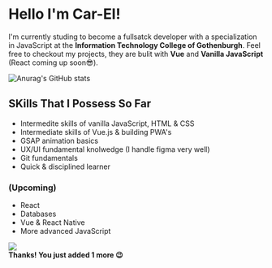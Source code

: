 # Hello I'm Car-El!

I'm currently studing to become a fullsatck developer with a specialization in JavaScript at the **Information Technology College of Gothenburgh**.
Feel free to checkout my projects, they are bulit with **Vue** and **Vanilla JavaScript** (React coming up soon😎).  

![Anurag's GitHub stats](https://github-readme-stats.vercel.app/api?username=Car-ElWilliams&show_icons=true&theme=radical)

## SKills That I Possess So Far
-  Intermedite skills of vanilla JavaScript, HTML & CSS
-  Intermediate skills of Vue.js & building PWA's
-  GSAP animation basics
-  UX/UI fundamental knolwedge (I handle figma very well)
-  Git fundamentals
-  Quick & disciplined learner
### (Upcoming)
- React
- Databases
- Vue & React Native 
- More advanced JavaScript




![](https://komarev.com/ghpvc/?username=Car-ElWilliams)\
**Thanks! You just added 1 more 😉**




<!--
**Car-ElWilliams/Car-ElWilliams** is a ✨ _special_ ✨ repository because its `README.md` (this file) appears on your GitHub profile.

Here are some ideas to get you started:

- 🔭 I’m currently working on ...
- 🌱 I’m currently learning ...
- 👯 I’m looking to collaborate on ...
- 🤔 I’m looking for help with ...
- 💬 Ask me about ...
- 📫 How to reach me: ...
-  Pronouns: ...
- ⚡ Fun fact: ...
-->

